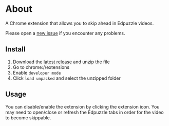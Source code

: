 # About
A Chrome extension that allows you to skip ahead in Edpuzzle videos.

Please open a [new issue](https://github.com/maxwellmlin/edpuzzle-skip/issues) if you encounter any problems.

## Install
1. Download the [latest release](https://github.com/maxwellmlin/edpuzzle-skip/releases/download/v1.0/edpuzzle-skip-v1.0.zip) and unzip the file
2. Go to chrome://extensions
3. Enable `developer mode`
4. Click `load unpacked` and select the unzipped folder

## Usage
You can disable/enable the extension by clicking the extension icon. You may need to open/close or refresh the Edpuzzle tabs in order for the video to become skippable.
